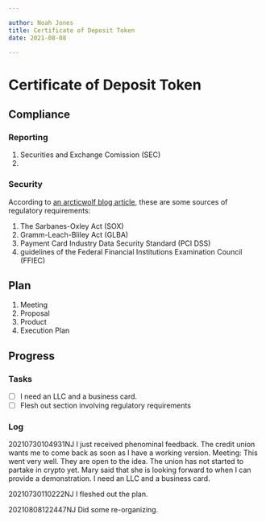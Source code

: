 ```yaml
--- 

author: Noah Jones
title: Certificate of Deposit Token
date: 2021-08-08

---
```


# Certificate of Deposit Token

## Compliance

### Reporting

 1. Securities and Exchange Comission (SEC)
 2. 

### Security

According to [an arcticwolf blog article](https://arcticwolf.com/resources/blog/a-simplified-regulatory-checklist-for-financial-institutions), these are some sources of regulatory requirements:

 1. The Sarbanes-Oxley Act (SOX)
 2. Gramm-Leach-Bliley Act (GLBA)
 3. Payment Card Industry Data Security Standard (PCI DSS)
 4. guidelines of the Federal Financial Institutions Examination Council (FFIEC)

## Plan

1. Meeting
2. Proposal
3. Product
4. Execution Plan

## Progress

### Tasks

 - [ ] I need an LLC and a business card.
 - [ ] Flesh out section involving regulatory requirements

### Log

20210730104931NJ I just received phenominal feedback. The credit union wants me to come back as soon as I have a working version. Meeting: This went very well. They are open to the idea. The union has not started to partake in crypto yet. Mary said that she is looking forward to when I can provide a demonstration. I need an LLC and a business card.

20210730110222NJ I fleshed out the plan.

20210808122447NJ Did some re-organizing.
